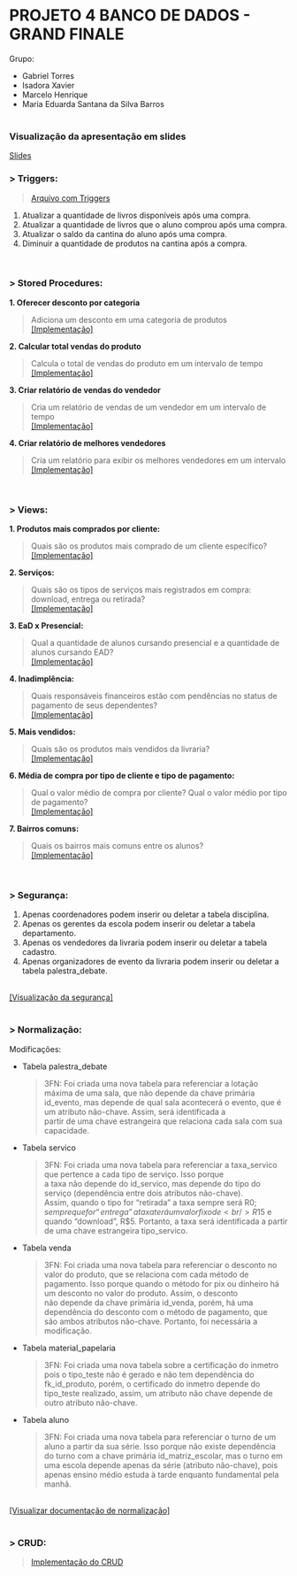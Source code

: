 # PROJETO 4 BANCO DE DADOS - GRAND FINALE

Grupo: 
- Gabriel Torres
- Isadora Xavier
- Marcelo Henrique
- Maria Eduarda Santana da Silva Barros
<br/><br/>

### Visualização da apresentação em slides
<a href = "https://github.com/isadoravrx/proj4_banco_de_dados/blob/main/apresentacao_slide.pdf">Slides</a>
<br/>

### > Triggers:
> <a href = "https://github.com/isadoravrx/proj4_banco_de_dados/blob/main/trigger/triggers.sql">Arquivo com Triggers</a>

1. Atualizar a quantidade de livros disponíveis após uma compra.
2. Atualizar a quantidade de livros que o aluno comprou após uma compra.
3. Atualizar o saldo da cantina do aluno após uma compra.
4. Diminuir a quantidade de produtos na cantina após a compra.
<br/>

### > Stored Procedures:
**1. Oferecer desconto por categoria**
   > Adiciona um desconto em uma categoria de produtos<br/>
   > <a href = "https://github.com/isadoravrx/proj4_banco_de_dados/blob/main/stored_procedures/procedure_1.sql">[Implementação]</a>

**2. Calcular total vendas do produto**
   > Calcula o total de vendas do produto em um intervalo de tempo<br/>
   > <a href = "https://github.com/isadoravrx/proj4_banco_de_dados/blob/main/stored_procedures/procedure_2.sql">[Implementação]</a>

**3. Criar  relatório de vendas do vendedor**
   > Cria um relatório de vendas de um vendedor em um intervalo de tempo<br/>
   > <a href = "https://github.com/isadoravrx/proj4_banco_de_dados/blob/main/stored_procedures/procedure_3.sql">[Implementação]</a>

**4. Criar relatório de melhores vendedores**
   > Cria um relatório para exibir os melhores vendedores em um intervalo<br/>
   > <a href = "https://github.com/isadoravrx/proj4_banco_de_dados/blob/main/stored_procedures/procedure_4.sql">[Implementação]</a>

<br/>

###  > Views:

**1. Produtos mais comprados por cliente:** 
> Quais são os produtos mais comprado de um cliente específico?<br/>
     <a href = "https://github.com/isadoravrx/proj4_banco_de_dados/tree/main/views/view1">[Implementação]</a>

**2. Serviços:** 
> Quais são os tipos de serviços mais registrados em compra: download, entrega ou retirada?<br/>
     <a href = "https://github.com/isadoravrx/proj4_banco_de_dados/tree/main/views/view2">[Implementação]</a>
     
**3. EaD x Presencial:** 
> Qual a quantidade de alunos cursando presencial e a quantidade de alunos cursando EAD?<br/>
     <a href = "https://github.com/isadoravrx/proj4_banco_de_dados/tree/main/views/view3">[Implementação]</a>

**4. Inadimplência:** 
> Quais responsáveis financeiros estão com pendências no status de pagamento de seus dependentes?<br/>
     <a href = "https://github.com/isadoravrx/proj4_banco_de_dados/tree/main/views/view4">[Implementação]</a>

**5. Mais vendidos:** 
> Quais são os produtos mais vendidos da livraria?<br/>
     <a href = "https://github.com/isadoravrx/proj4_banco_de_dados/tree/main/views/view5">[Implementação]</a>

**6. Média de compra por tipo de cliente e tipo de pagamento:** 
> Qual o valor médio de compra por cliente? Qual o valor médio por tipo de pagamento?<br/>
     <a href = "https://github.com/isadoravrx/proj4_banco_de_dados/tree/main/views/view6">[Implementação]</a>

**7. Bairros comuns:** 
> Quais os bairros mais comuns entre os alunos?<br/>
     <a href = "https://github.com/isadoravrx/proj4_banco_de_dados/tree/main/views/view7">[Implementação]</a>

<br/>

###  > Segurança: 
1. Apenas coordenadores podem inserir ou deletar a tabela disciplina.  <br/>
2. Apenas os gerentes da escola podem inserir ou deletar a tabela departamento.  <br/>
3. Apenas os vendedores da livraria podem inserir ou deletar a tabela cadastro.  <br/>
4. Apenas organizadores de evento da livraria podem inserir ou deletar a tabela palestra_debate.  <br/>
  <br/>
<a href = "https://github.com/isadoravrx/proj4_banco_de_dados/blob/main/seguranca/seguranca.sql">[Visualização da segurança]</a>
<br/>
<br/>

### > Normalização:

Modificações:
- Tabela palestra_debate
  > 3FN: Foi criada uma nova tabela para referenciar a lotação máxima de uma sala, que não depende da chave primária<br/>
  id_evento, mas depende de qual sala acontecerá o evento, que é um atributo não-chave. Assim, será identificada a<br/>
  partir de uma chave estrangeira que relaciona cada sala com sua capacidade.

- Tabela servico
  > 3FN: Foi criada uma nova tabela para referenciar a taxa_servico que pertence a cada tipo de serviço. Isso porque<br/>
  a taxa não depende do id_servico, mas depende do tipo do serviço (dependência entre dois atributos não-chave).<br/>
  Assim, quando o tipo for “retirada” a taxa sempre será R$0; sempre que for “entrega” a taxa terá um valor fixo de<br/>
  R$15 e quando “download”, R$5. Portanto, a taxa será identificada a partir de uma chave estrangeira tipo_servico.

- Tabela venda
  > 3FN: Foi criada uma nova tabela para referenciar o desconto no valor do produto, que se relaciona com cada método de<br/>
  pagamento. Isso porque quando o método for pix ou dinheiro há um desconto no valor do produto. Assim, o desconto<br/>
  não depende da chave primária id_venda, porém, há uma dependência do desconto com o método de pagamento, que<br/>
  são ambos atributos não-chave. Portanto, foi necessária a modificação.
  
- Tabela material_papelaria
  > 3FN: Foi criada uma nova tabela sobre a certificação do inmetro pois o tipo_teste não é gerado e não tem dependência do<br/>
  fk_id_produto, porém, o certificado do inmetro depende do tipo_teste realizado, assim, um atributo não chave depende de<br/>
  outro atributo não-chave. 
  
- Tabela aluno
  > 3FN: Foi criada uma nova tabela para referenciar o turno de um aluno a partir da sua série. Isso porque não existe dependência<br/>
  do turno com a chave primária id_matriz_escolar, mas o turno em uma escola depende apenas da série (atributo não-chave), pois apenas
  ensino médio estuda à tarde enquanto fundamental pela manhã.
<br/>
   <a href = "https://github.com/isadoravrx/proj4_banco_de_dados/blob/main/normalizacao/documentacao_normalizacao.pdf">[Visualizar documentação de normalização]</a>
<br/>
<br/>


### > CRUD:
> <a href = "https://github.com/isadoravrx/proj4_banco_de_dados/tree/main/nest-crud">Implementação do CRUD</a>
<br/>

